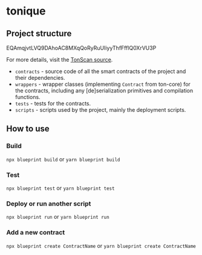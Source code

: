 # tonique

## Project structure

EQAmqjvtLVQ9DAhoAC8MXqQoRyRuUIiyyThfFfflQ0XrVU3P

For more details, visit the [TonScan source](https://testnet.tonscan.org/address/EQAmqjvtLVQ9DAhoAC8MXqQoRyRuUIiyyThfFfflQ0XrVU3P#source).

- `contracts` - source code of all the smart contracts of the project and their dependencies.
- `wrappers` - wrapper classes (implementing `Contract` from ton-core) for the contracts, including any [de]serialization primitives and compilation functions.
- `tests` - tests for the contracts.
- `scripts` - scripts used by the project, mainly the deployment scripts.

## How to use

### Build

`npx blueprint build` or `yarn blueprint build`

### Test

`npx blueprint test` or `yarn blueprint test`

### Deploy or run another script

`npx blueprint run` or `yarn blueprint run`

### Add a new contract

`npx blueprint create ContractName` or `yarn blueprint create ContractName`
